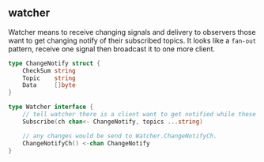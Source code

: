 ## watcher

Watcher means to receive changing signals and delivery to observers 
those want to get changing notify of their subscribed topics. It looks like a `fan-out` pattern,
receive one signal then broadcast it to one more client.

```go
type ChangeNotify struct {
	CheckSum string
	Topic    string 
	Data     []byte
}

type Watcher interface {
	// tell watcher there is a client want to get notified while these topic changed. 
	Subscribe(ch chan<- ChangeNotify, topics ...string)

	// any changes would be send to Watcher.ChangeNotifyCh.
	ChangeNotifyCh() <-chan ChangeNotify
}
```
